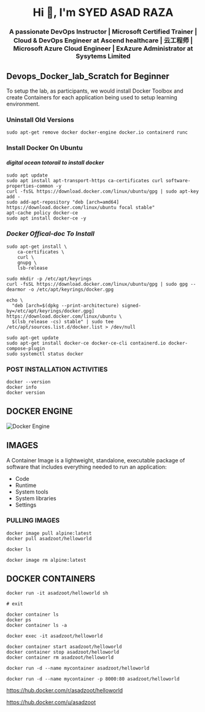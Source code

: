 <h1 align="center">Hi 👋, I'm SYED ASAD RAZA</h1>
<h3 align="center">A passionate DevOps Instructor | Microsoft Certified Trainer | Cloud & DevOps Engineer at Ascend healthcare | 云工程师 | Microsoft Azure Cloud Engineer | ExAzure Administrator at Sysytems Limited </h3>

## Devops_Docker_lab_Scratch for Beginner
To setup the lab, as participants, we would install Docker Toolbox and create Containers for each application being used to setup learning environment.

### Uninstall Old Versions
```
sudo apt-get remove docker docker-engine docker.io containerd runc
```
### Install Docker On Ubuntu
#### _digital ocean totorail to install docker_
```
sudo apt update
sudo apt install apt-transport-https ca-certificates curl software-properties-common -y
curl -fsSL https://download.docker.com/linux/ubuntu/gpg | sudo apt-key add - 
sudo add-apt-repository "deb [arch=amd64] https://download.docker.com/linux/ubuntu focal stable" 
apt-cache policy docker-ce
sudo apt install docker-ce -y
```
### _Docker Offical-doc To Install_
```
sudo apt-get install \
    ca-certificates \
    curl \
    gnupg \
    lsb-release

sudo mkdir -p /etc/apt/keyrings
curl -fsSL https://download.docker.com/linux/ubuntu/gpg | sudo gpg --dearmor -o /etc/apt/keyrings/docker.gpg

echo \
  "deb [arch=$(dpkg --print-architecture) signed-by=/etc/apt/keyrings/docker.gpg] https://download.docker.com/linux/ubuntu \
  $(lsb_release -cs) stable" | sudo tee /etc/apt/sources.list.d/docker.list > /dev/null 

sudo apt-get update
sudo apt-get install docker-ce docker-ce-cli containerd.io docker-compose-plugin
sudo systemctl status docker
```

### POST INSTALLATION ACTIVITIES
```
docker --version
docker info
docker version
```
## DOCKER ENGINE

![Docker Engine](https://user-images.githubusercontent.com/71556060/196001769-03af9e4c-0afe-4711-a2e3-5db1c129227d.png)

## IMAGES

A Container Image is a lightweight, standalone, executable package of software that includes everything needed to run an application: 
  - Code
  - Runtime
  - System tools
  - System libraries 
  - Settings
### PULLING IMAGES
```
docker image pull alpine:latest
docker pull asadzoot/helloworld
```
```
docker ls
```
```
docker image rm alpine:latest
```
## DOCKER CONTAINERS
````
docker run -it asadzoot/helloworld sh
````
````
# exit
````
````
docker container ls
docker ps
docker container ls -a
````
````
docker exec -it asadzoot/helloworld
````
````
docker container start asadzoot/helloworld
docker container stop asadzoot/helloworld 
docker container rm asadzoot/helloworld
````
````
docker run -d --name mycontainer asadzoot/helloworld
````
````
docker run -d --name mycontainer -p 8000:80 asadzoot/helloworld
````

https://hub.docker.com/r/asadzoot/helloworld

https://hub.docker.com/u/asadzoot

